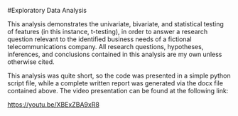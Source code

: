 #Exploratory Data Analysis

This analysis demonstrates the univariate, bivariate, and statistical testing of features (in this instance, t-testing), in order to answer a research question relevant to the identified business needs of a fictional telecommunications company. All research questions, hypotheses, inferences, and conclusions contained in this analysis are my own unless otherwise cited.

This analysis was quite short, so the code was presented in a simple python script file, while a complete written report was generated via the docx file contained above. The video presentation can be found at the following link:

https://youtu.be/XBExZBA9xR8